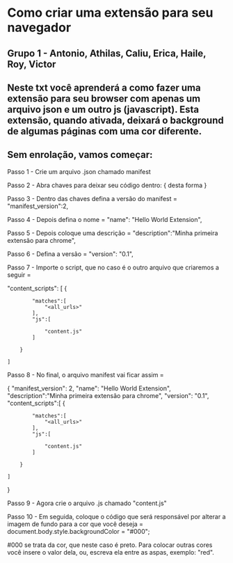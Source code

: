 # Como criar uma extensão para seu navegador

## Grupo 1 - Antonio, Athilas, Caliu, Erica, Haile, Roy, Victor

## Neste txt você aprenderá a como fazer uma extensão para seu browser com apenas um arquivo json e um outro js (javascript). Esta extensão, quando ativada, deixará o background de algumas páginas com uma cor diferente.

## Sem enrolação, vamos começar:

Passo 1 - Crie um arquivo .json chamado manifest

Passo 2 - Abra chaves para deixar seu código dentro: { desta forma }

Passo 3 - Dentro das chaves defina a versão do manifest = "manifest_version":2,

Passo 4 - Depois defina o nome = "name": "Hello World Extension",

Passo 5 - Depois coloque uma descrição = "description":"Minha primeira extensão para chrome",

Passo 6 - Defina a versão = "version": "0.1",

Passo 7 - Importe o script, que no caso é o outro arquivo que criaremos a seguir =

"content_scripts": [
        {

            "matches":[
                "<all_urls>"
            ],
            "js":[

                "content.js"
            ]

        }

    ]

Passo 8 - No final, o arquivo manifest vai ficar assim =

{
    "manifest_version": 2,
    "name": "Hello World Extension",
    "description":"Minha primeira extensão para chrome",
    "version": "0.1",
    "content_scripts":[
        {

            "matches":[
                "<all_urls>"
            ],
            "js":[

                "content.js"
            ]

        }

    ]

}

Passo 9 - Agora crie o arquivo .js chamado "content.js"

Passo 10 - Em seguida, coloque o código que será responsável por alterar a imagem de fundo para a cor que você deseja = 
document.body.style.backgroundColor = "#000";

#000 se trata da cor, que neste caso é preto. Para colocar outras cores você insere o valor dela, ou, escreva ela entre as aspas, exemplo: "red".
